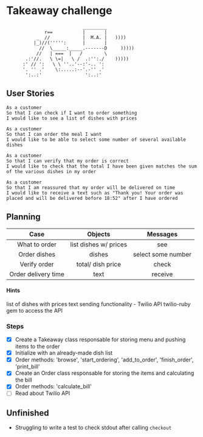# Takeaway challenge
```
                            _________
              r==           |       |
           _  //            |  M.A. |   ))))
          |_)//(''''':      |       |
            //  \_____:_____.-------D     )))))
           //   | ===  |   /        \
       .:'//.   \ \=|   \ /  .:'':./    )))))
      :' // ':   \ \ ''..'--:'-.. ':
      '. '' .'    \:.....:--'.-'' .'
       ':..:'                ':..:'

 ```

## User Stories
 ```
 As a customer
 So that I can check if I want to order something
 I would like to see a list of dishes with prices

 As a customer
 So that I can order the meal I want
 I would like to be able to select some number of several available dishes

 As a customer
 So that I can verify that my order is correct
 I would like to check that the total I have been given matches the sum of the various dishes in my order

 As a customer
 So that I am reassured that my order will be delivered on time
 I would like to receive a text such as "Thank you! Your order was placed and will be delivered before 18:52" after I have ordered
 ```

## Planning

| Case | Objects | Messages |
| :---: | :---: | :---: |
| What to order | list dishes w/ prices | see |
| Order dishes | dishes | select some number |
| Verify order | total/ dish price | check |
| Order delivery time | text | receive |

#### Hints
list of dishes with prices
text sending functionality - Twilio API
twilio-ruby gem to access the API

### Steps
- [x] Create a Takeaway class responsable for storing menu and pushing items to the order
- [x] Initialize with an already-made dish list
- [x] Order methods: 'browse', 'start_ordering', 'add_to_order', 'finish_order', 'print_bill'
- [x] Create an Order class responsable for storing the items and calculating the bill
- [x] Order methods: 'calculate_bill'
- [ ] Read about Twilio API

## Unfinished
* Struggling to write a test to check stdout after calling `checkout`
